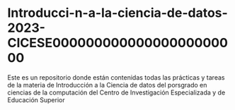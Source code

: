 # Introducci-n-a-la-ciencia-de-datos-2023-CICESE00000000000000000000000
Este es un repositorio donde están contenidas todas las prácticas y tareas de la materia de Introducción a la Ciencia de datos del porsgrado en ciencias de la computación del Centro de Investigación Especializada y de Educación Superior
